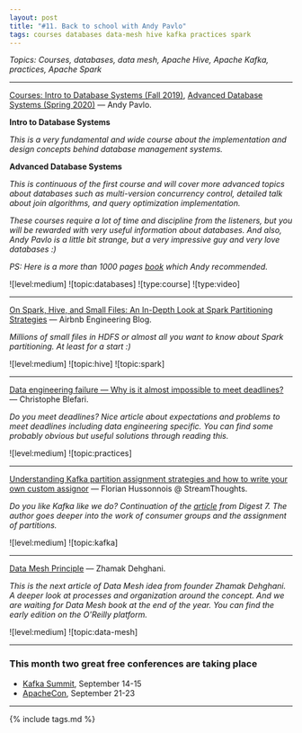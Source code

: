 ```yaml
---
layout: post
title: "#11. Back to school with Andy Pavlo"
tags: courses databases data-mesh hive kafka practices spark
---
```


*Topics: Courses, databases, data mesh, Apache Hive, Apache Kafka, practices, Apache Spark*

<!--cut-->

---

[Courses: Intro to Database Systems (Fall 2019)](https://www.youtube.com/playlist?list=PLSE8ODhjZXjbohkNBWQs_otTrBTrjyohi), [Advanced Database Systems (Spring 2020)](https://www.youtube.com/playlist?list=PLSE8ODhjZXjasmrEd2_Yi1deeE360zv5O) — Andy Pavlo.

**Intro to Database Systems**

*This is a very fundamental and wide course about the implementation and design concepts behind database management systems.*

**Advanced Database Systems**

*This is continuous of the first course and will cover more advanced topics about databases such as multi-version concurrency control, detailed talk about join algorithms, and query optimization implementation.*

*These courses require a lot of time and discipline from the listeners, but you will be rewarded with very useful information about databases. And also, Andy Pavlo is a little bit strange, but a very impressive guy and very love databases :)*

*PS: Here is a more than 1000 pages [book](https://www.amazon.com/Database-Concepts-Abraham-Silberschatz-Professor/dp/0078022150/ref=sr_1_2?dchild=1&keywords=Database+System+Concepts&qid=1631283019&s=books&sr=1-2) which Andy recommended.*

![level:medium] ![topic:databases] ![type:course] ![type:video]

---

[On Spark, Hive, and Small Files: An In-Depth Look at Spark Partitioning Strategies](https://medium.com/airbnb-engineering/on-spark-hive-and-small-files-an-in-depth-look-at-spark-pcartitioning-strategies-a9a364f908) — Airbnb Engineering Blog.

*Millions of small files in HDFS or almost all you want to know about Spark partitioning. At least for a start :)*

![level:medium] ![topic:hive] ![topic:spark]

---

[Data engineering failure — Why is it almost impossible to meet deadlines?](https://towardsdatascience.com/data-engineering-failure-why-is-it-almost-impossible-to-meet-deadlines-fc1b5b5aa90) — Christophe Blefari.

*Do you meet deadlines? Nice article about expectations and problems to meet deadlines including data engineering specific. You can find some probably obvious but useful solutions through reading this.*

![level:medium] ![topic:practices]

---

[Understanding Kafka partition assignment strategies and how to write your own custom assignor](https://medium.com/streamthoughts/understanding-kafka-partition-assignment-strategies-and-how-to-write-your-own-custom-assignor-ebeda1fc06f3) — Florian Hussonnois @ StreamThoughts.

*Do you like Kafka like we do? Continuation of the [article](https://medium.com/streamthoughts/apache-kafka-rebalance-protocol-or-the-magic-behind-your-streams-applications-e94baf68e4f2) from Digest 7. The author goes deeper into the work of consumer groups and the assignment of partitions.*

![level:medium] ![topic:kafka]

---

[Data Mesh Principle](https://martinfowler.com/articles/data-mesh-principles.html) — Zhamak Dehghani.

*This is the next article of Data Mesh idea from founder Zhamak Dehghani. A deeper look at processes and organization around the concept. And we are waiting for Data Mesh book at the end of the year. You can find the early edition on the O'Reilly platform.*

![level:medium] ![topic:data-mesh] 

---

### This month two great free conferences are taking place

- [Kafka Summit](https://www.kafka-summit.org/events/kafka-summit-americas-2021/about), September 14-15
- [ApacheCon](https://www.apachecon.com/acah2021/), September 21-23 

---

{% include tags.md %}
